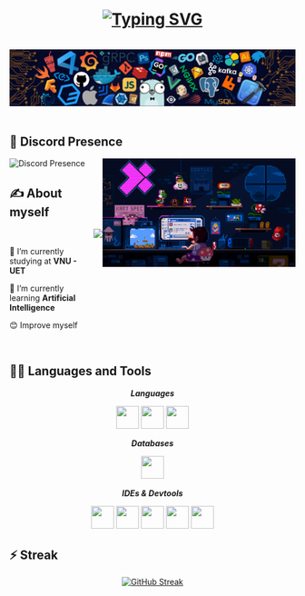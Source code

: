 <h1 align = "center">
    <a href="https://git.io/typing-svg">
        <img src="https://readme-typing-svg.demolab.com?font=&weight=500&letterSpacing=1px&duration=4000&pause=700&color=219CE5E5&center=true&vCenter=true&width=450&height=60&lines=Hello!+I'm+Yamm.;+Nice+to+see+you+here!" alt="Typing SVG" />
    </a>
</h1>
<div align = "center">
    <br/>
    <img src="assets/banner.png" width="700"/>
    <br/>
</div>
<br/>

## 💫 Discord Presence
![Discord Presence](https://lanyard.cnrad.dev/api/849654032171925546?theme=dark&bg=050c5e&showDisplayName=true&animated=true&hideDiscrim=true&borderRadius=30px&idleMessage=Just%20wanna%20be%20a%20normal%20person%20in%20the%20world...)
    <img src="assets/side.gif" width="340" align="right" />
<br/>

## ✍️ About myself

<img height=140 align="right" src="https://github-readme-stats.vercel.app/api?username=yammn&show_icons=true&theme=dracula" />
<br/>
<div align="left">
    <p>🔭 I’m currently studying at <strong>VNU - UET</strong></p>
    <p>🌱 I’m currently learning <strong>Artificial Intelligence</strong></p>
    <p>😊 Improve myself</p>
</div>

<br/>

## 🧑‍💻 Languages and Tools
<div align="center">
    <p><b><i>Languages</i></b></p>
    <img src="https://cdn.jsdelivr.net/gh/devicons/devicon@latest/icons/cplusplus/cplusplus-original.svg" width="40" height="40" />
    <img src="https://cdn.jsdelivr.net/gh/devicons/devicon@latest/icons/java/java-original.svg" width="40" height="40" />
    <img src="https://cdn.jsdelivr.net/gh/devicons/devicon@latest/icons/python/python-original.svg" width="40" height="40" />
    <p><b><i>Databases</i></b></p>
    <img src="https://cdn.jsdelivr.net/gh/devicons/devicon@latest/icons/mysql/mysql-original.svg" width="40" height="40" />
    <p><b><i>IDEs & Devtools</i></b></p>
    <img src="https://cdn.jsdelivr.net/gh/devicons/devicon@latest/icons/clion/clion-original.svg" width="40" height="40" />
    <img src="https://cdn.jsdelivr.net/gh/devicons/devicon@latest/icons/pycharm/pycharm-original.svg" width="40" height="40" />
    <img src="https://cdn.jsdelivr.net/gh/devicons/devicon@latest/icons/intellij/intellij-original.svg" width="40" height="40" />
    <img src="https://cdn.jsdelivr.net/gh/devicons/devicon@latest/icons/vscode/vscode-original.svg" width="40" height="40" />
    <img src="https://cdn.jsdelivr.net/gh/devicons/devicon@latest/icons/git/git-original.svg" width="40" height="40" />
</div>

## ⚡ Streak
<div align="center">
    <a href="https://git.io/streak-stats">
        <img src="https://streak-stats.demolab.com?user=Yammn&theme=dark" alt="GitHub Streak" />
    </a>
</div>
